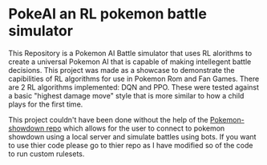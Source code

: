 # PokeAI an RL pokemon battle simulator
  This Repository is a Pokemon AI Battle simulator that uses RL alorithms to create a universal Pokemon AI that is capable of making intellegent battle decisions. This project was made as a showcase to demonstrate the capibilities of RL algorithms for use in Pokemon Rom and Fan Games. There are 2 RL algorithms implemented: DQN and PPO. These were tested against a basic "highest damage move" style that is more similar to how a child plays for the first time. 


  This project couldn't have been done without the help of the [Pokemon-showdown repo](https://github.com/smogon/pokemon-showdown) which allows for the user to connect to pokemon showdown using a local server and simulate battles using bots. If you want to use thier code please go to thier repo as I have modified so of the code to run custom rulesets.
